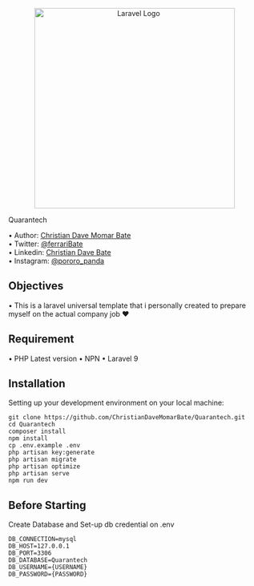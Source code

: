 <p align="center"><a href="https://laravel.com" target="_blank"><img src="https://raw.githubusercontent.com/laravel/art/master/logo-lockup/5%20SVG/2%20CMYK/1%20Full%20Color/laravel-logolockup-cmyk-red.svg" width="400" alt="Laravel Logo"></a></p>

<p align="justify">Quarantech</p>
•   Author: <a href="https://www.facebook.com/mythsdev"> Christian Dave Momar Bate </a> <br>
•   Twitter: <a href="https://twitter.com/ferrariBate"> @ferrariBate </a> <br>
•   Linkedin: <a href="https://www.linkedin.com/in/christian-dave-bate-58b838246/"> Christian Dave Bate </a> <br>
•   Instagram: <a href="https://www.instagram.com/pororo_panda/"> @pororo_panda </a> <br>

## Objectives
•   This is a laravel universal template that i personally created to prepare myself on the actual company job ♥<br>

## Requirement
•   PHP Latest version
•   NPN 
•   Laravel 9

## Installation
Setting up your development environment on your local machine:
```
git clone https://github.com/ChristianDaveMomarBate/Quarantech.git
cd Quarantech
composer install
npm install
cp .env.example .env
php artisan key:generate
php artisan migrate
php artisan optimize
php artisan serve
npm run dev
```
## Before Starting

Create Database and Set-up db credential on .env
```
DB_CONNECTION=mysql
DB_HOST=127.0.0.1
DB_PORT=3306
DB_DATABASE=Quarantech
DB_USERNAME={USERNAME}
DB_PASSWORD={PASSWORD}
```
